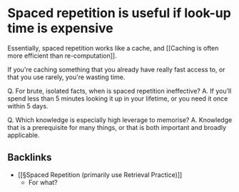 # Spaced repetition is useful if look-up time is expensive
Essentially, spaced repetition works like a cache, and [[Caching is often more efficient than re-computation]].

If you're caching something that you already have really fast access to, or that you use rarely, you're wasting time.

Q. For brute, isolated facts, when is spaced repetition ineffective?
A. If you’ll spend less than 5 minutes looking it up in your lifetime, or you need it once within 5 days.

Q. Which knowledge is especially high leverage to memorise?
A.  Knowledge that is a prerequisite for many things, or that is both important and broadly applicable.

## Backlinks
* [[§Spaced Repetition (primarily use Retrieval Practice)]]
	* For what?

<!-- #Life -->

<!-- {BearID:7A0F19BA-4F38-4DE6-895E-E583880689A4-88388-0000071B1F195224} -->
